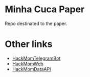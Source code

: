 # Minha Cuca Paper
Repo destinated to the paper. 

# Other links
* [HackMomTelegramBot](https://github.com/joaoscheuermann/hackmom-telegram)
* [HackMomWeb](https://github.com/marianazangrossi/hackmom_web)
* [HackMomDataAPI](https://github.com/thalesgibbon/HackMom_DataAPIb)